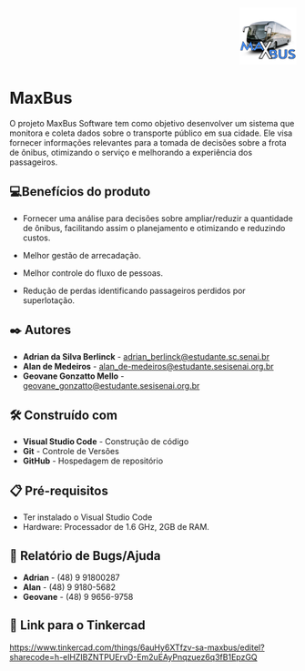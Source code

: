 <div align= "right">
<img src= "logo.png"
height="100px"/>
</div>

# MaxBus

O projeto MaxBus Software tem como objetivo desenvolver um sistema que monitora e coleta dados sobre o transporte público em sua cidade. Ele visa fornecer informações relevantes para a tomada de decisões sobre a frota de ônibus, otimizando o serviço e melhorando a experiência dos passageiros.


## 💻Benefícios do produto

- Fornecer uma análise para decisões sobre ampliar/reduzir a quantidade de ônibus, facilitando assim o planejamento e otimizando e reduzindo custos. 

- Melhor gestão de arrecadação.

- Melhor controle do fluxo de pessoas.

- Redução de perdas identificando passageiros perdidos por superlotação.








## ✒️ Autores

- **Adrian da Silva Berlinck** - adrian_berlinck@estudante.sc.senai.br
- **Alan de Medeiros** - alan_de-medeiros@estudante.sesisenai.org.br
- **Geovane Gonzatto Mello** - geovane_gonzatto@estudante.sesisenai.org.br


## 🛠️ Construído com

- **Visual Studio Code** - Construção de código
- **Git** - Controle de Versões
- **GitHub** - Hospedagem de repositório


## 📋 Pré-requisitos

- Ter instalado o Visual Studio Code
- Hardware: Processador de 1.6 GHz, 2GB de RAM.

## 👾 Relatório de Bugs/Ajuda

- **Adrian** - (48) 9 91800287
- **Alan** - (48) 9 9180-5682
- **Geovane** - (48) 9 9656-9758

## 🫡 Link para o Tinkercad

https://www.tinkercad.com/things/6auHy6XTfzv-sa-maxbus/editel?sharecode=h-elHZIBZNTPUErvD-Em2uEAyPnqzuez6q3fB1EpzGQ


